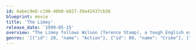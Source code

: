 ```yaml
---
id: 6abec9e8-c198-48b0-b827-39a42437cb36
blueprint: movie
title: 'The Limey'
release_date: '1999-05-15'
overview: "The Limey follows Wilson (Terence Stamp), a tough English ex-con who travels to Los Angeles to avenge his daughter's death. Upon arrival, Wilson goes to task battling Valentine (Peter Fonda) and an army of L.A.'s toughest criminals, hoping to find clues and piece together what happened. After surviving a near-death beating, getting thrown from a building and being chased down a dangerous mountain road, the Englishman decides to dole out some bodily harm of his own."
genres: '[{"id": 28, "name": "Action"}, {"id": 80, "name": "Crime"}, {"id": 18, "name": "Drama"}, {"id": 9648, "name": "Mystery"}, {"id": 53, "name": "Thriller"}]'
---
```

